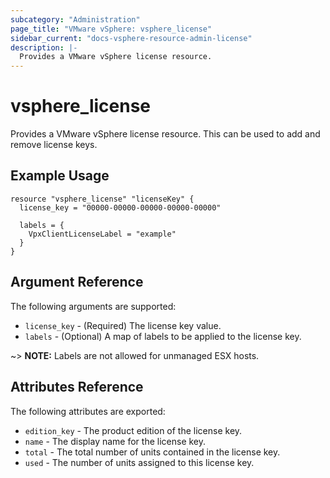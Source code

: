 ```yaml
---
subcategory: "Administration"
page_title: "VMware vSphere: vsphere_license"
sidebar_current: "docs-vsphere-resource-admin-license"
description: |-
  Provides a VMware vSphere license resource.
---
```


# vsphere_license

Provides a VMware vSphere license resource. This can be used to add and remove license keys.

## Example Usage

```hcl
resource "vsphere_license" "licenseKey" {
  license_key = "00000-00000-00000-00000-00000"

  labels = {
    VpxClientLicenseLabel = "example"
  }
}
```

## Argument Reference

The following arguments are supported:

* `license_key` - (Required) The license key value.
* `labels` - (Optional) A map of labels to be applied to the license key.

~> **NOTE:** Labels are not allowed for unmanaged ESX hosts.

## Attributes Reference

The following attributes are exported:

* `edition_key` - The product edition of the license key.
* `name` - The display name for the license key.
* `total` - The total number of units contained in the license key.
* `used` - The number of units assigned to this license key.

